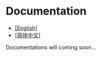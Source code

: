 ﻿# Documentation

- [[English]](en-US/SUMMARY.md) 
- [[简体中文]](zh-CN/SUMMARY.md)

Documentations will coming soon...
